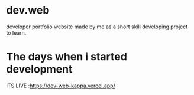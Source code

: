# dev.web
developer portfolio website made by me as a short skill developing project to learn.
# The days when i started development
ITS LIVE :https://dev-web-kappa.vercel.app/
